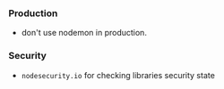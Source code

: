 ### Production

-   don't use nodemon in production.

### Security

-   `nodesecurity.io` for checking libraries security state
